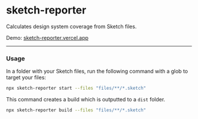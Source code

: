 # sketch-reporter

Calculates design system coverage from Sketch files.

Demo: [sketch-reporter.vercel.app](https://sketch-reporter.vercel.app)

---

### Usage

In a folder with your Sketch files, run the following command with a glob to target your files:

```bash
npx sketch-reporter start --files "files/**/*.sketch"
```

This command creates a build which is outputted to a `dist` folder.

```bash
npx sketch-reporter build --files "files/**/*.sketch"
```

